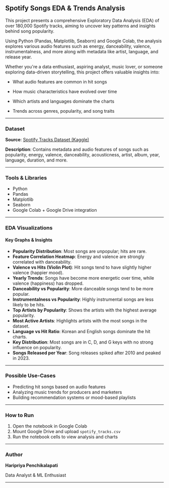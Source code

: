 
## Spotify Songs EDA & Trends Analysis

This project presents a comprehensive Exploratory Data Analysis (EDA) of over 180,000 Spotify tracks, aiming to uncover key patterns and insights behind song popularity.

Using Python (Pandas, Matplotlib, Seaborn) and Google Colab, the analysis explores various audio features such as energy, danceability, valence, instrumentalness, and more along with metadata like artist, language, and release year.

Whether you're a data enthusiast, aspiring analyst, music lover, or someone exploring data-driven storytelling, this project offers valuable insights into:

* What audio features are common in hit songs

* How music characteristics have evolved over time

* Which artists and languages dominate the charts

* Trends across genres, popularity, and song traits



---

### Dataset

**Source**: [Spotify Tracks Dataset (Kaggle)](https://www.kaggle.com/datasets/gauthamvijayaraj/spotify-tracks-dataset-updated-every-week/data)

**Description**: Contains metadata and audio features of songs such as popularity, energy, valence, danceability, acousticness, artist, album, year, language, duration, and more.

---

### Tools & Libraries

* Python
* Pandas
* Matplotlib
* Seaborn
* Google Colab + Google Drive integration

---

### EDA Visualizations

#### Key Graphs & Insights

* **Popularity Distribution**: Most songs are unpopular; hits are rare.
* **Feature Correlation Heatmap**: Energy and valence are strongly correlated with danceability.
* **Valence vs Hits (Violin Plot)**: Hit songs tend to have slightly higher valence (happier mood).
* **Yearly Trends**: Songs have become more energetic over time, while valence (happiness) has dropped.
* **Danceability vs Popularity**: More danceable songs tend to be more popular.
* **Instrumentalness vs Popularity**: Highly instrumental songs are less likely to be hits.
* **Top Artists by Popularity**: Shows the artists with the highest average popularity.
* **Most Active Artists**: Highlights artists with the most songs in the dataset.
* **Language vs Hit Ratio**: Korean and English songs dominate the hit charts.
* **Key Distribution**: Most songs are in C, D, and G keys with no strong influence on popularity.
* **Songs Released per Year**: Song releases spiked after 2010 and peaked in 2023.

---

### Possible Use-Cases

* Predicting hit songs based on audio features
* Analyzing music trends for producers and marketers
* Building recommendation systems or mood-based playlists


---

### How to Run

1. Open the notebook in Google Colab
2. Mount Google Drive and upload `spotify_tracks.csv`
3. Run the notebook cells to view analysis and charts

---

###  Author

**Haripriya Penchikalapati**

Data Analyst & ML Enthusiast

---

